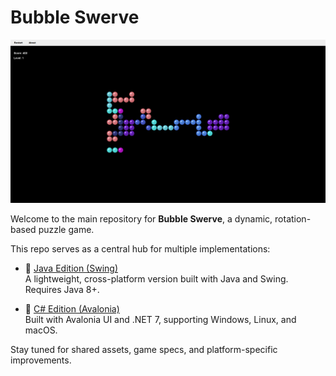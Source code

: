 # Bubble Swerve

![Bubble Swerve](preview.png)

Welcome to the main repository for **Bubble Swerve**, a dynamic, rotation-based puzzle game.

This repo serves as a central hub for multiple implementations:

- 🎯 [Java Edition (Swing)](https://github.com/yourusername/BubbleSwerve-Java)  
  A lightweight, cross-platform version built with Java and Swing. Requires Java 8+.

- 🧩 [C# Edition (Avalonia)](https://github.com/yourusername/BubbleSwerve-CSharp)  
  Built with Avalonia UI and .NET 7, supporting Windows, Linux, and macOS.

Stay tuned for shared assets, game specs, and platform-specific improvements.

